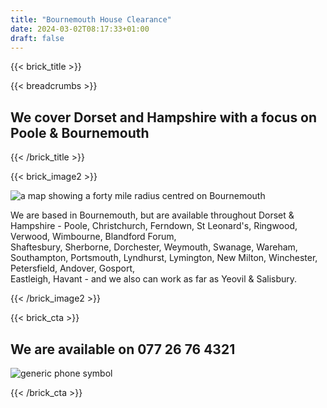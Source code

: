 ```yaml
---
title: "Bournemouth House Clearance"
date: 2024-03-02T08:17:33+01:00
draft: false
---
```


{{< brick_title >}} 

{{< breadcrumbs >}} 

## We cover Dorset and Hampshire with a focus on Poole & Bournemouth
{{< /brick_title >}} 

{{< brick_image2 >}}

![a map showing a forty mile radius centred on Bournemouth](/uploads/illustrations/cuate/our_areas.png)                                                                        
                                                                                                                                                                                  
                                                                                                                                                                                 
We are based in Bournemouth, but are available throughout Dorset & Hampshire - Poole, Christchurch, Ferndown, St Leonard's, Ringwood, Verwood, Wimbourne, Blandford Forum,     
Shaftesbury, Sherborne, Dorchester, Weymouth, Swanage, Wareham, Southampton, Portsmouth, Lyndhurst, Lymington, New Milton, Winchester, Petersfield, Andover, Gosport,          
Eastleigh, Havant - and we also can work as far as Yeovil & Salisbury.  
 
{{< /brick_image2 >}} 


{{< brick_cta >}}

## We are available on 077 26 76 4321

![generic phone symbol](/uploads/illustrations/cuate/phone_man.png)


{{< /brick_cta >}}
